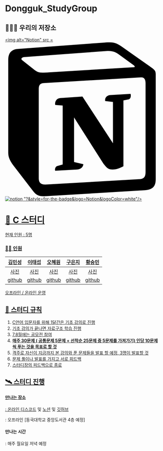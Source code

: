 # Dongguk_StudyGroup

## 🧑‍🤝‍🧑 우리의 저장소
<a href = "https://www.notion.so/26eb7435cd3a4a3a80cf2bfad33c3ee1?pvs=4"><img alt="Notion" src =<svg role="img" viewBox="0 0 24 24" xmlns="http://www.w3.org/2000/svg"><title>Notion</title><path d="M4.459 4.208c.746.606 1.026.56 2.428.466l13.215-.793c.28 0 .047-.28-.046-.326L17.86 1.968c-.42-.326-.981-.7-2.055-.607L3.01 2.295c-.466.046-.56.28-.374.466zm.793 3.08v13.904c0 .747.373 1.027 1.214.98l14.523-.84c.841-.046.935-.56.935-1.167V6.354c0-.606-.233-.933-.748-.887l-15.177.887c-.56.047-.747.327-.747.933zm14.337.745c.093.42 0 .84-.42.888l-.7.14v10.264c-.608.327-1.168.514-1.635.514-.748 0-.935-.234-1.495-.933l-4.577-7.186v6.952L12.21 19s0 .84-1.168.84l-3.222.186c-.093-.186 0-.653.327-.746l.84-.233V9.854L7.822 9.76c-.094-.42.14-1.026.793-1.073l3.456-.233 4.764 7.279v-6.44l-1.215-.139c-.093-.514.28-.887.747-.933zM1.936 1.035l13.31-.98c1.634-.14 2.055-.047 3.082.7l4.249 2.986c.7.513.934.653.934 1.213v16.378c0 1.026-.373 1.634-1.68 1.726l-15.458.934c-.98.047-1.448-.093-1.962-.747l-3.129-4.06c-.56-.747-.793-1.306-.793-1.96V2.667c0-.839.374-1.54 1.447-1.632z"/></svg>![notion](https://github.com/che2ese/Dongguk_StudyGroup/assets/141838530/dfb9da4c-f80b-439f-8a85-0929250d2c15)
"?&style=for-the-badge&logo=Notion&logoColor=white"/>

# 📖 C 스터디
현재 인원 : 5명 

### 🧑‍🎓 인원


|김민성|이태섭|오혜원|구은지|황승민|
|:---:|:---:|:---:|:---:|:---:|
|사진|사진|사진|사진|사진|
|[github](https://github.com/che2ese)|[github](https://github.com/TaesubLee)|[github](https://github.com/hyewon2da)|[github](https://github.com/eunji9)|[github](https://github.com/sxunxin)|


오프라인 / 온라인 운영


## 🥅 스터디 규칙
1. C언어 입문자를 위해 1달간은 기초 강의로 진행
2. 기초 강의가 끝나면 자료구조 학습 진행
3. 7,8월에는 공모전 참여
4. **매주 30문제 ( 공통문제 5문제 + 선착순 25문제 중 5문제를 가져가기) 인당 10문제씩 푸는 것을 목표로 할 것**
5. 격주로 자신이 지금까지 본 강의와 푼 문제들을 발표 할 예정, 3명이 발표할 것
6. 문제 풀이나 발표를 가지고 서로 피드백
7. 스터디장의 피드백으로 종료

## 🛰️ 스터디 진행
#### 만나는 장소 
: 온라인 [디스코드](https://discord.gg/zQBZYBWt) 및 [노션](https://www.notion.so/26eb7435cd3a4a3a80cf2bfad33c3ee1?pvs=4) 및 [깃허브](https://github.com/che2ese/Dongguk_StudyGroup)

: 오프라인 [동국대학교 중앙도서관 4층 예정]


#### 만나는 시간
: 매주 월요일 저녁 예정
